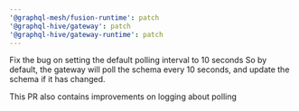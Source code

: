 ```yaml
---
'@graphql-mesh/fusion-runtime': patch
'@graphql-hive/gateway': patch
'@graphql-hive/gateway-runtime': patch
---
```


Fix the bug on setting the default polling interval to 10 seconds
So by default, the gateway will poll the schema every 10 seconds, and update the schema if it has changed.

This PR also contains improvements on logging about polling